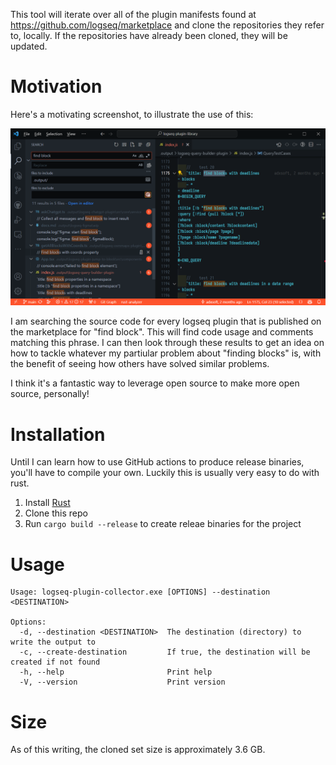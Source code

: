 This tool will iterate over all of the plugin manifests found at https://github.com/logseq/marketplace and
clone the repositories they refer to, locally. If the repositories have already been cloned, they will be updated.

# Motivation

Here's a motivating screenshot, to illustrate the use of this:

![Example Usage in VSCode](example_usage.png)

I am searching the source code for every logseq plugin that is published on the marketplace for "find block". This will find
code usage and comments matching this phrase. I can then look through these results to get an idea on how to tackle whatever my
partiular problem about "finding blocks" is, with the benefit of seeing how others have solved similar problems. 

I think it's a fantastic way to leverage open source to make more open source, personally!

# Installation

Until I can learn how to use GitHub actions to produce release binaries, you'll have to compile your own. Luckily this is usually very easy to do with rust.

1. Install [Rust](https://www.rust-lang.org/tools/install)
2. Clone this repo
3. Run `cargo build --release` to create releae binaries for the project

# Usage
```
Usage: logseq-plugin-collector.exe [OPTIONS] --destination <DESTINATION>

Options:
  -d, --destination <DESTINATION>  The destination (directory) to write the output to
  -c, --create-destination         If true, the destination will be created if not found
  -h, --help                       Print help
  -V, --version                    Print version
```


# Size

As of this writing, the cloned set size is approximately 3.6 GB.
